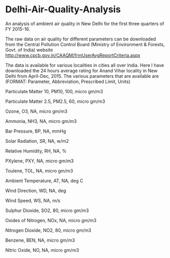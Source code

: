 # Delhi-Air-Quality-Analysis
An analysis of ambient air quality in New Delhi for the first three quarters of FY 2015-16.

The raw data on air quality for different parameters can be downloaded from the Central Pollution Control Board (Ministry 
of Environment & Forests, Govt. of India) website http://www.cpcb.gov.in/CAAQM/frmUserAvgReportCriteria.aspx

The data is available for various localities in cities all over India. Here I have downloaded the 24 hours average rating for Anand Vihar locality in New Delhi from April-Dec, 2015. The various parameters that are available are (FORMAT: Parameter, Abbreviation, Prescribed Limit, Units)

Particulate Matter 10,  		    PM10, 			        100,         	      micro gm/m3	

Particulate Matter 2.5, 		    PM2.5,			        60,                micro gm/m3	    

Ozone,       				      O3,    		        NA,					      micro gm/m3	  	

Ammonia,           		    NH3,				        NA,					      micro gm/m3	

Bar Pressure,        	    BP,				        NA,					      mmHg

Solar Radiation,     	    SR,				        NA,					      w/m2

Relative Humidity,   	    RH,				        NA,					      %

PXylene,            		    PXY,				        NA,					      micro gm/m3	

Toulene,           		    TOL,				        NA,					      micro gm/m3	

Ambient Temperature, 	    AT,				        NA,					      deg C

Wind Direction,      	    WD,				        NA,					      deg

Wind Speed,          	    WS,				        NA,					      m/s

Sulphur Dioxide,     	    SO2,				        80,					      micro gm/m3	

Oxides of Nitrogen,  	    NOx,				        NA,					      micro gm/m3	

Nitrogen Dioxide,    	    NO2,				        80,					      micro gm/m3	

Benzene,            		    BEN,				        NA,					      micro gm/m3	

Nitric Oxide,        	    NO,				        NA,					      micro gm/m3	
